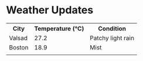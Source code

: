 # Weather Updates

<!-- WEATHER-UPDATE-START -->
<table><tr><th>City</th><th>Temperature (°C)</th><th>Condition</th></tr><tr><td>Valsad</td><td>27.2</td><td>Patchy light rain</td></tr><tr><td>Boston</td><td>18.9</td><td>Mist</td></tr><tr><td></td><td></td><td></td></tr></table>
<!-- WEATHER-UPDATE-END -->
